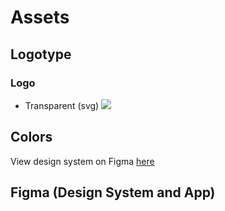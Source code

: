 # Assets
## Logotype
### Logo
- Transparent (svg)
![](https://bezier.fi/favicon.svg)
[](https://bezier.fi/favicon.svg)
## Colors
View design system on Figma [here](#figma)
## Figma (Design System and App)
[](https://www.figma.com/file/AjP4s160ihO1XMj6swIGCK/WebApp?node-id=0%3A1&t=lDx40FQJpWFQcGXE-1)
